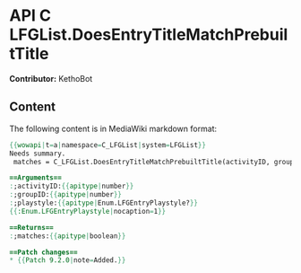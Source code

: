 # API C LFGList.DoesEntryTitleMatchPrebuiltTitle

**Contributor:** KethoBot

## Content

The following content is in MediaWiki markdown format:

```mediawiki
{{wowapi|t=a|namespace=C_LFGList|system=LFGList}}
Needs summary.
 matches = C_LFGList.DoesEntryTitleMatchPrebuiltTitle(activityID, groupID [, playstyle])

==Arguments==
:;activityID:{{apitype|number}}
:;groupID:{{apitype|number}}
:;playstyle:{{apitype|Enum.LFGEntryPlaystyle?}}
{{:Enum.LFGEntryPlaystyle|nocaption=1}}

==Returns==
:;matches:{{apitype|boolean}}

==Patch changes==
* {{Patch 9.2.0|note=Added.}}
```
